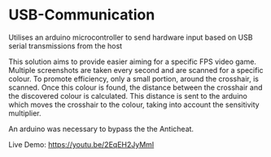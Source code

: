 # USB-Communication
Utilises an arduino microcontroller to send hardware input based on USB serial transmissions from the host

This solution aims to provide easier aiming for a specific FPS video game. Multiple screenshots are taken every second and are scanned for a specific colour. To promote efficiency, only a small portion, around the crosshair, is scanned. Once this colour is found, the distance between the crosshair and the discovered colour is calculated. This distance is sent to the arduino which moves the crosshair to the colour, taking into account the sensitivity multiplier.

An arduino was necessary to bypass the the Anticheat.

Live Demo: https://youtu.be/2EqEH2JyMmI
